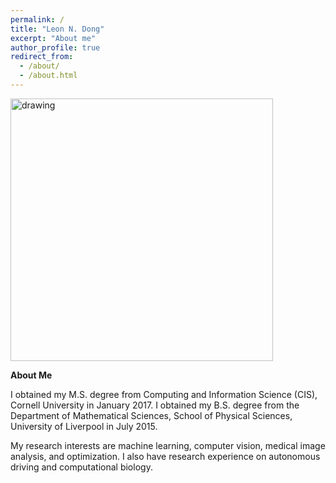 ```yaml
---
permalink: /
title: "Leon N. Dong"
excerpt: "About me"
author_profile: true
redirect_from: 
  - /about/
  - /about.html
---
```


<img src="https://leonndong.github.io/images/bg.png" alt="drawing" width="420px"/>  

**About Me**

<!-- I am a research engineer in Petuum, Inc.. -->

I obtained my M.S. degree from Computing and Information Science (CIS), Cornell University in January 2017. I obtained my B.S. degree from the Department of Mathematical Sciences, School of Physical Sciences, University of Liverpool in July 2015.  

My research interests are machine learning, computer vision, medical image analysis, and optimization. I also have research experience on autonomous driving and computational biology.

<!-- Currently, I focus on domain adaptation, few-shot learning, reinforcement learning, and distributed learning. -->

<!-- In Petuum, Inc., I am glad that I have the oppurtunity to meet a lot of awesome people from Machine Learning Department, School of Computer Science, Carnegie Mellon University. I learn a lot from Petuum, Inc.. Namely, I receive dedicated instructions from  [<span style="color:blue">Prof. Eric P. Xing</span>](http://www.cs.cmu.edu/~epxing/), [<span style="color:blue">Prof. Min Xu</span>](https://sites.google.com/view/xulab/home), Prof. Xiaodan Liang, Dr. Wei Dai, Dr. Pengtao Xie and Hong Wu. Especially, I want to thank [<span style="color:blue">Prof. Xiaodan Liang</span>](https://lemondan.github.io/) and [<span style="color:blue">Dr. Wei Dai</span>](http://davidwd.org/) for their academic instructions in computer vision and distributed machine learning. Personally, I want to thank [<span style="color:blue">Hong Wu</span>](http://xunzhangthu.org/about/), my best (<span style="color:red">not the one of</span>) friend in Petuum, Inc., for his help in software engineering and the selfless sharing of his working experience and industrial insights, which is really helpful for my future success. -->


